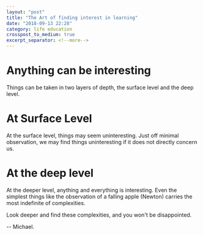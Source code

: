 ```yaml
---
layout: "post"
title: "The Art of finding interest in learning"
date: "2018-09-13 22:28"
category: life education
crosspost_to_medium: true
excerpt_separator: <!--more-->
---
```


# Anything can be interesting

Things can be taken in two layers of depth, the surface level and the deep level.

# At Surface Level

At the surface level, things may seem uninteresting. Just off minimal observation, we may find things uninteresting if it does not directly concern us.

# At the deep level

At the deeper level, anything and everything is interesting. Even the simplest things like the observation of a falling apple (Newton) carries the most indefinite of complexities.

Look deeper and find these complexities, and you won't be disappointed.

-- Michael.
